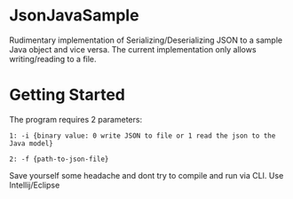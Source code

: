 # JsonJavaSample

Rudimentary implementation of Serializing/Deserializing JSON to a sample Java object and vice versa. The current implementation only allows writing/reading to a file.

# Getting Started

The program requires 2 parameters: 

`1: -i {binary value: 0 write JSON to file or 1 read the json to the Java model}`

`2: -f {path-to-json-file}`

Save yourself some headache and dont try to compile and run via CLI. Use Intellij/Eclipse
